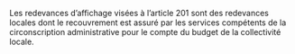 Les redevances d’affichage visées à l’article 201 sont des redevances locales dont le recouvrement est assuré par les services compétents de la circonscription administrative pour le compte du budget de la collectivité locale.